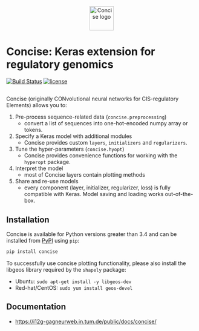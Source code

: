 <div align="center">
    <img src="docs/img/concise_logo_text.jpg" alt="Concise logo" height="64" width="64">
</div>


# Concise: Keras extension for regulatory genomics

[![Build Status](https://travis-ci.org/gagneurlab/concise.svg?branch=master)](https://travis-ci.org/gagneurlab/concise)
[![license](https://img.shields.io/github/license/mashape/apistatus.svg?maxAge=2592000)](https://github.com/fchollet/keras/blob/master/LICENSE)

## 

Concise (originally CONvolutional neural networks for CIS-regulatory Elements) allows you to:

1. Pre-process sequence-related data (`concise.preprocessing`)
    - convert a list of sequences into one-hot-encoded numpy array or tokens.
2. Specify a Keras model with additional modules
    - Concise provides custom `layers`, `initializers` and `regularizers`.
3. Tune the hyper-parameters (`concise.hyopt`)
    - Concise provides convenience functions for working with the `hyperopt` package.
4. Interpret the model
    - most of Concise layers contain plotting methods
5. Share and re-use models
    - every component (layer, initializer, regularizer, loss) is fully compatible with Keras. Model saving and loading works out-of-the-box.


## Installation

Concise is available for Python versions greater than 3.4 and can be installed from [PyPI](pypi.python.org) using `pip`:

```sh
pip install concise
```

To successfully use concise plotting functionality, please also install the libgeos library required by the `shapely` package:

- Ubuntu: `sudo apt-get install -y libgeos-dev`
- Red-hat/CentOS: `sudo yum install geos-devel`

<!-- Make sure your Keras is installed properly and configured with the backend of choice. -->

## Documentation

- <https://i12g-gagneurweb.in.tum.de/public/docs/concise/>


